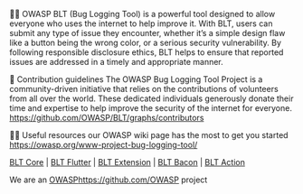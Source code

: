 🙋‍♀️ OWASP BLT (Bug Logging Tool) is a powerful tool designed to allow everyone who uses the internet to help improve it. With BLT, users can submit any type of issue they encounter, whether it’s a simple design flaw like a button being the wrong color, or a serious security vulnerability. By following responsible disclosure ethics, BLT helps to ensure that reported issues are addressed in a timely and appropriate manner.

🌈 Contribution guidelines The OWASP Bug Logging Tool Project is a community-driven initiative that relies on the contributions of volunteers from all over the world. These dedicated individuals generously donate their time and expertise to help improve the security of the internet for everyone. https://github.com/OWASP/BLT/graphs/contributors

👩‍💻 Useful resources our OWASP wiki page has the most to get you started https://owasp.org/www-project-bug-logging-tool/

[BLT Core](https://github.com/OWASP/BLT/wiki) | [BLT Flutter](https://github.com/OWASP/BLT-Flutter/wiki) | [BLT Extension](https://github.com/OWASP/BLT-Extension/wiki) | [BLT Bacon](https://github.com/OWASP/BLT-Bacon/wiki) | [BLT Action](https://github.com/OWASP/BLT-Action/wiki)

We are an [OWASP](https://github.com/OWASP)https://github.com/OWASP project
